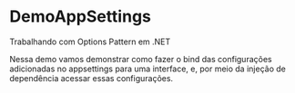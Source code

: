 # DemoAppSettings
Trabalhando com Options Pattern em .NET

Nessa demo vamos demonstrar como fazer o bind das configurações adicionadas no appsettings para uma interface, e, por meio da injeção de dependência acessar essas configurações.
